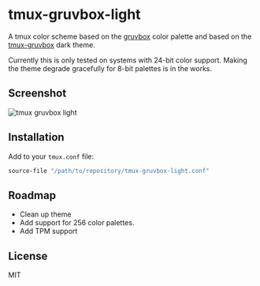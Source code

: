 # tmux-gruvbox-light
A tmux color scheme based on the [gruvbox](https://github.com/tmux/tmux) color palette and based on the [tmux-gruvbox](https://github.com/egel/tmux-gruvbox) dark theme.

Currently this is only tested on systems with 24-bit color support. Making the theme degrade gracefully for 8-bit palettes is in the works.

## Screenshot
![tmux gruvbox light](https://github.com/jsec/tmux-gruvbox-light/raw/master/screenshots/tmux-gruvbox.png)

## Installation
Add to your `tmux.conf` file:
```bash
source-file "/path/to/repository/tmux-gruvbox-light.conf"
```

## Roadmap
- Clean up theme
- Add support for 256 color palettes.
- Add TPM support

## License
MIT
